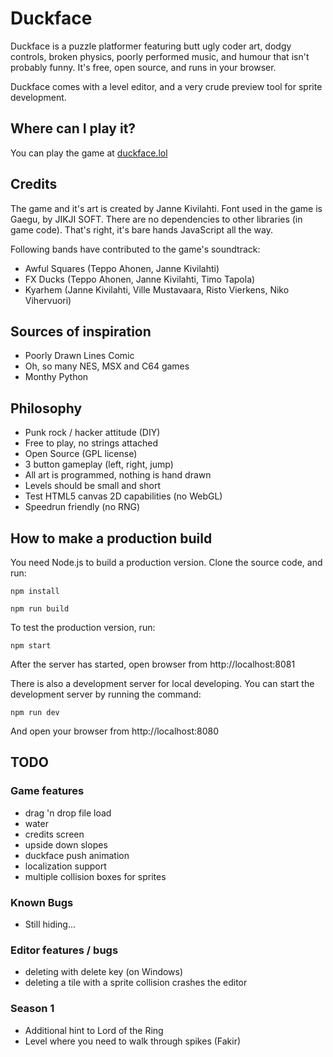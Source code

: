 # Duckface

Duckface is a puzzle platformer featuring butt ugly coder art, dodgy controls, broken physics,
poorly performed music, and humour that isn't probably funny. It's free, open source, and runs in your browser.

Duckface comes with a level editor, and a very crude preview tool for sprite development.

## Where can I play it?

You can play the game at [duckface.lol](https://duckface.lol)

## Credits

The game and it's art is created by Janne Kivilahti. Font used in the game is Gaegu, by JIKJI SOFT. There are no dependencies to other libraries (in game code). That's right, it's bare hands JavaScript all the way.

Following bands have contributed to the game's soundtrack:

- Awful Squares (Teppo Ahonen, Janne Kivilahti)
- FX Ducks (Teppo Ahonen, Janne Kivilahti, Timo Tapola)
- Kyarhem (Janne Kivilahti, Ville Mustavaara, Risto Vierkens, Niko Vihervuori)

## Sources of inspiration

- Poorly Drawn Lines Comic
- Oh, so many NES, MSX and C64 games 
- Monthy Python

## Philosophy

- Punk rock / hacker attitude (DIY)
- Free to play, no strings attached
- Open Source (GPL license)
- 3 button gameplay (left, right, jump)
- All art is programmed, nothing is hand drawn
- Levels should be small and short 
- Test HTML5 canvas 2D capabilities (no WebGL)
- Speedrun friendly (no RNG)

## How to make a production build

You need Node.js to build a production version. Clone the source code, and run:

`npm install`

`npm run build`

To test the production version, run:

`npm start`

After the server has started, open browser from http://localhost:8081

There is also a development server for local developing. You can start the development server by running the command:

`npm run dev`

And open your browser from http://localhost:8080

## TODO

### Game features
- drag 'n drop file load
- water
- credits screen
- upside down slopes
- duckface push animation 
- localization support
- multiple collision boxes for sprites

### Known Bugs
- Still hiding...

### Editor features / bugs
- deleting with delete key (on Windows)
- deleting a tile with a sprite collision crashes the editor

### Season 1
- Additional hint to Lord of the Ring
- Level where you need to walk through spikes (Fakir)

